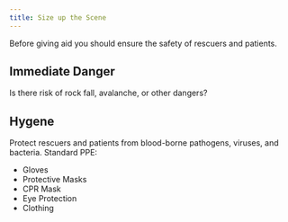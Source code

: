 ```yaml
---
title: Size up the Scene
---
```


Before giving aid you should ensure the safety of rescuers and patients.

## Immediate Danger

Is there risk of rock fall, avalanche, or other dangers?

## Hygene

Protect rescuers and patients from blood-borne pathogens, viruses, and bacteria. Standard PPE:

- Gloves
- Protective Masks
- CPR Mask
- Eye Protection
- Clothing
